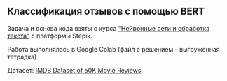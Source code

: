 ## Классификация отзывов с помощью BERT

Задача и основа кода взяты с курса ["Нейронные сети и обработка текста"](https://stepik.org/course/54098/) с платформы Stepik.

Работа выполнялась в Google Colab (файл с решением - выгруженная тетрадка)

Датасет: [IMDB Dataset of 50K Movie Reviews](https://www.kaggle.com/lakshmi25npathi/imdb-dataset-of-50k-movie-reviews).